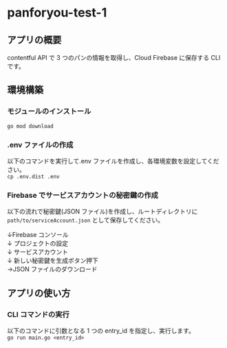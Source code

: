 # panforyou-test-1

## アプリの概要

contentful API で 3 つのパンの情報を取得し、Cloud Firebase に保存する CLI です。

## 環境構築

### モジュールのインストール

`go mod download`

### .env ファイルの作成

以下のコマンドを実行して.env ファイルを作成し、各環境変数を設定してください。  
`cp .env.dist .env`

### Firebase でサービスアカウントの秘密鍵の作成

以下の流れで秘密鍵(JSON ファイル)を作成し、ルートディレクトリに `path/to/serviceAccount.json` として保存してください。

↓Firebase コンソール  
↓ プロジェクトの設定  
↓ サービスアカウント  
↓ 新しい秘密鍵を生成ボタン押下  
→JSON ファイルのダウンロード

## アプリの使い方

### CLI コマンドの実行

以下のコマンドに引数となる 1 つの entry_id を指定し、実行します。  
`go run main.go <entry_id>`
